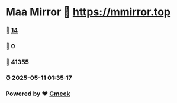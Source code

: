 # Maa Mirror :link: https://mmirror.top 
### :page_facing_up: [14](https://mmirror.top/tag.html) 
### :speech_balloon: 0 
### :hibiscus: 41355 
### :alarm_clock: 2025-05-11 01:35:17 
### Powered by :heart: [Gmeek](https://github.com/Meekdai/Gmeek)
